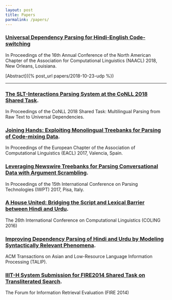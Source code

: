 ```yaml
---
layout: post
title: Papers
parmalink: /papers/
---
```


### [Universal Dependency Parsing for Hindi-English Code-switching](http://www.aclweb.org/anthology/N18-1090)

In Proceedings of the 16th Annual Conference of the North American Chapter of the Association for Computational Linguistics (NAACL) 2018, New Orleans, Louisiana.

[Abstract]({% post_url papers/2018-10-23-udp %})

---

### [The SLT-Interactions Parsing System at the CoNLL 2018 Shared Task](http://universaldependencies.org/conll18/proceedings/pdf/K18-2015.pdf).
In Proceedings of the CoNLL 2018 Shared Task: Multilingual Parsing from Raw Text to Universal Dependencies.

### [Joining Hands: Exploiting Monolingual Treebanks for Parsing of Code-mixing Data](http://www.aclweb.org/anthology/E17-2052).
In Proceedings of the European Chapter of the Association of Computational Linguistics (EACL) 2017, Valencia, Spain.

### [Leveraging Newswire Treebanks for Parsing Conversational Data with Argument Scrambling]().
In Proceedings of the 15th International Conference on Parsing Technologies (IWPT) 2017, Pisa, Italy.

### [A House United: Bridging the Script and Lexical Barrier between Hindi and Urdu](). 
The 26th International Conference on Computational Linguistics (COLING 2016)

### [Improving Dependency Parsing of Hindi and Urdu by Modeling Syntactically Relevant Phenomena]().
ACM Transactions on Asian and Low-Resource Language Information Processing (TALIP).

### [IIIT-H System Submission for FIRE2014 Shared Task on Transliterated Search]().
The Forum for Information Retrieval Evaluation (FIRE 2014)

